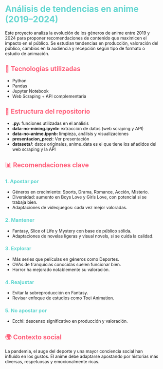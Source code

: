 <!DOCTYPE html>
<html lang="es">
<head>
  <meta charset="UTF-8">

</head>
<body>

  <h1 style="color:#66d7d1;">Análisis de tendencias en anime (2019–2024)</h1>

  <p>
    Este proyecto analiza la evolución de los géneros de anime entre 2019 y 2024 para proponer recomendaciones de contenido que maximicen el impacto en el público. 
    Se estudian tendencias en producción, valoración del público, cambios en la audiencia y recepción según tipo de formato o estudio de animación.
  </p>

  <h2 style="color:#ff637D;">🔧 Tecnologías utilizadas</h2>
  <ul>
    <li>Python</li>
    <li>Pandas</li>
    <li>Jupyter Notebook</li>
    <li>Web Scraping + API complementaria</li>
  </ul>

  <h2 style="color:#ff637D;">📁 Estructura del repositorio</h2>
  <ul>
    <li><strong>.py:</strong> funciones utilizadas en el análisis</li>
    <li><strong>data-no-mining.ipynb:</strong> extracción de datos (web scraping y API)</li>
    <li><strong>data-no-anime.ipynb:</strong> limpieza, análisis y visualizaciones</li>
    <li><strong>presentacion_prezi:</strong> <a [href="https://prezi.com/view/OYETvZgYXblRRm50ONql/](https://prezi.com/view/OYETvZgYXblRRm50ONql/)" target="_blank">Ver presentación</a></li>
    <li><strong>datasets/:</strong> datos originales, anime_data es el que tiene los añadidos del web scraping y la API </li>
  </ul>

  <h2 style="color:#ff637D;">📊 Recomendaciones clave</h2>

  <h3 style="color:#66d7d1;">1. Apostar por</h3>
  <ul>
    <li>Géneros en crecimiento: Sports, Drama, Romance, Acción, Misterio.</li>
    <li>Diversidad: aumento en Boys Love y Girls Love, con potencial si se trabaja bien.</li>
    <li>Adaptaciones de videojuegos: cada vez mejor valoradas.</li>
  </ul>

  <h3 style="color:#66d7d1;">2. Mantener</h3>
  <ul>
    <li>Fantasy, Slice of Life y Mystery con base de público sólida.</li>
    <li>Adaptaciones de novelas ligeras y visual novels, si se cuida la calidad.</li>
  </ul>

  <h3 style="color:#66d7d1;">3. Explorar</h3>
  <ul>
    <li>Más series que películas en géneros como Deportes.</li>
    <li>OVAs de franquicias conocidas suelen funcionar bien.</li>
    <li>Horror ha mejorado notablemente su valoración.</li>
  </ul>

  <h3 style="color:#66d7d1;">4. Reajustar</h3>
  <ul>
    <li>Evitar la sobreproducción en Fantasy.</li>
    <li>Revisar enfoque de estudios como Toei Animation.</li>
  </ul>

  <h3 style="color:#66d7d1;">5. No apostar por</h3>
  <ul>
    <li>Ecchi: descenso significativo en producción y valoración.</li>
  </ul>

  <h2 style="color:#ff637D;">🌍 Contexto social</h2>
  <p>
    La pandemia, el auge del deporte y una mayor conciencia social han influido en los gustos. 
    El anime debe adaptarse apostando por historias más diversas, respetuosas y emocionalmente ricas.
  </p>

</body>
</html>
